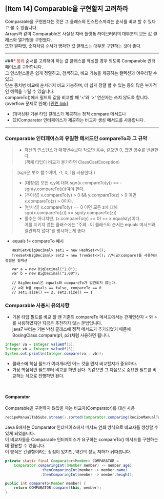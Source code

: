 ## [Item 14] Comparable을 구현할지 고려하라

Comparable을 구현한다는 것은 그 클래스의 인스턴스끼리는 순서를 비교 할 수 있다고 볼 수 있습니다.
<br>Arrays와 같이 Comparable은 사실상 자바 플랫폼 라이브러리의 대부분의 모든 값 클래스와 열거형을 구현했다.
<br>또한 알파벳, 숫자처럼 순서가 명확한 값 클래스는 대부분 구현하는 것이 좋다.

---
###<span style="color:red">* 정리</span>
순서를 고려해야 하는 값 클래스를 작성할 경우 되도록 Comparable 인터페이스를 구현합니다.
<br>그 인스턴스들은 쉽게 정렬하고, 검색하고, 비교 기능을 제공하는 컬렉션과 어우러질 수 있고 
<br>단순 동치병 비교에 순서까지 비교 가능하며, 더 쉽게 정렬 할 수 있는 등의 많은 부가적인 혜택을 누릴 수 있습니다.
<br>compareTo()에서 필드의 값을 비교할 때 '<'와 '>' 연산자는 쓰지 않도록 합니다. (overflow 문제로 인해) [[관련 link]](https://monicagranbois.com/blog/java/comparing-integers-using-integercompare-vs-subtraction/)
* (1)박싱된 기본 타입 클래스가 제공하는 정적 compare 메서드나
* (2)Comparator 인터페이스가 제공하는 비교자 생성 메서드를 사용합니다.

---

### Comparable 인터페이스의 유일한 메서드인 compareTo과 그 규약

> * 자신의 인스턴스가 매개변수보다 작으면 음수, 같으면 0, 크면 양수를 반환한다. <br>(객체 타입이 비교가 불가하면 ClassCastException)

> (sgn은 부호 함수이며, -1, 0, 1을 사용한다.)
> * [대칭성] 모든 x,y에 대해 sgn(x.compareTo(y)) == -sgn(y.compareTo(x))여야 한다.
> * [추이성] x.compareTo(y) > 0 && y.compareTo(z) > 0 이면 x.compareTo(z) > 0이다.
> * [반사성] x.compareTo(y) == 0 이면 모든 z에 대해 sgn(x.compareTo(z)) == sgn(y.compareTo(z))
> * 필수는 아니지만, (x.compareTo(y) == 0) == x.equals(y)이다.
   <br>이를 지키지 않는 클래스에는 "주의 : 이 클래스의 순서는 equals 메서드와 일관되지 않다"를 명시하는게 좋다.

* equals != compareTo 예시
```
   HashSet<BigDecimal> set1 = new HashSet<>();
   TreeSet<BigDecimal> set2 = new TreeSet<>(); //비교(compare)를 사용하는 정렬된 컬렉션

   var a = new BigDecimal("1.0");
   var b = new BigDecimal("1.00");
   
   // BigDecimal은 equals와 compareTo가 일관되지 않는다.
   // a와 b를 equals == false, compareTo == 0
   // set1.size() == 2, set2.size() == 1
```

### Comparable 사용시 유의사항

- 기본 타입 필드를 비교 할 땐
기존의 compareTo 메서드에서는 관계연산자 < 와 > 를 사용하였지만 지금은 추천하지 않는 문법입니다.
<br>java7 부터는 기본 박싱 클래스에 정적 메서드가 추가되었기 때문에 BoxingClass.compare(p1, p2)처럼 사용하면 됩니다.
```java
Integer va = Integer.valueOf(5);
Integer vb = Integer.valueOf(5);
System.out.println(Integer.compare(va , vb));        
```
- 클래스에 핵심 필드가 여러개라면 어느 것을 먼저 비교할지가 중요하다.
- 가장 핵심적인 필드부터 비교를 하면 된다. 똑같으면 그 다음으로 중요한 필드를 비교하는 식으로 진행하면 된다.

<br>

#### Comparator
Comparable을 구현하지 않았을 때는 비교자(Comparator)를 대신 사용

```java
recipeManualTabSubs.stream().sorted(Comparator.comparing(RecipeManualTabSubCache::getPriority)).collect(Collectors.toList());
```

Java 8에서는 Comparator 인터페이스에서 메서드 연쇄 방식으로 비교자를 생성할 수 있게 되었습니다.
<br>이 비교자들을 Comparable 인터페이스가 요구하는 compareTo() 메서드를 구현하는데 활용할 수 있습니다.
<br>이 방식은 간결함이라는 장점이 있지만, 약간의 성능 저하가 뒤따릅니다.
```java
private static final Comparator<Member> COMPARATOR = 
    Comparator.comparingInt((Member member) -> member.age)
                .thenComparingInt(member -> member.name)
                .thenComparingInt(member -> member.height);

public int compareTo(Member member) {
    return COMPARATOR.compare(this, member);
}
```
